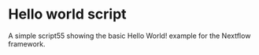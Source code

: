 Hello world script
====================

A simple script55 showing the basic Hello World! example for the Nextflow framework. 
